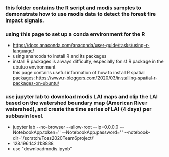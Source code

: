 ### this folder contains the R script and modis samples to demonstrate how to use modis data to detect the forest fire impact signals. 
### using this page to set up a conda environment for the R
- https://docs.anaconda.com/anaconda/user-guide/tasks/using-r-language/
- using anancoda to install R and its packages 
- install R packages is always difficulty, especially for sf R package in the ubutuo environment  
  this page contains useful information of how to install R spatial packages: https://www.r-bloggers.com/2020/03/installing-spatial-r-packages-on-ubuntu/

### use jupyter lab to download modis LAI maps and clip the LAI based on the watershed boundary map (American River watershed), and create the time series of LAI (4 days) per subbasin level. 
- jupyter lab --no-browser --allow-root --ip=0.0.0.0 --NotebookApp.token='' --NotebookApp.password='' --notebook-dir='/scratch/Foss2020Team6project/'
- 128.196.142.11:8888
- use "downloadmodis.ipynb" 
